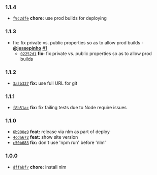 ### 1.1.4

* [`f9c2dfe`](https://github.com/jessepinho/trumpymctweetface.com/commit/f9c2dfe61bbf3ad4b9496a2ae5f32658a8b88f47) **chore:** use prod builds for deploying


### 1.1.3

* fix: fix private vs. public properties so as to allow prod builds - **[@jessepinho](https://github.com/jessepinho)** [#1](https://github.com/jessepinho/trumpymctweetface.com/pull/1)
  - [`02252d1`](https://github.com/jessepinho/trumpymctweetface.com/commit/02252d1bad05830dfd00652c29229bb9227c96e5) **fix:** fix private vs. public properties so as to allow prod builds


### 1.1.2

* [`3a3b337`](https://github.com/jessepinho/trumpymctweetface.com/commit/3a3b337d0c3e98531574092a415c3e00c565357b) **fix:** use full URL for git


### 1.1.1

* [`f8b51ac`](https://github.com/jessepinho/trumpymctweetface.com/commit/f8b51acc3af7483ecc8ed0aacea723c1d2ad71c1) **fix:** fix failing tests due to Node require issues


### 1.1.0

* [`6b900e9`](https://github.com/jessepinho/trumpymctweetface.com/commit/6b900e9c0cdb7f26660bfb0623ad9bd9d576a230) **feat:** release via nlm as part of deploy
* [`4cda672`](https://github.com/jessepinho/trumpymctweetface.com/commit/4cda672ec7bd9dbbf3a91ba27902e404076510eb) **feat:** show site version
* [`c50b683`](https://github.com/jessepinho/trumpymctweetface.com/commit/c50b68301e2d56dea147e6af30f535435136e096) **fix:** don't use 'npm run' before 'nlm'


### 1.0.0

* [`dffabf7`](https://github.com/jessepinho/trumpymctweetface.com/commit/dffabf7be0519418d612daef6169e7de3200d11b) **chore:** install nlm
